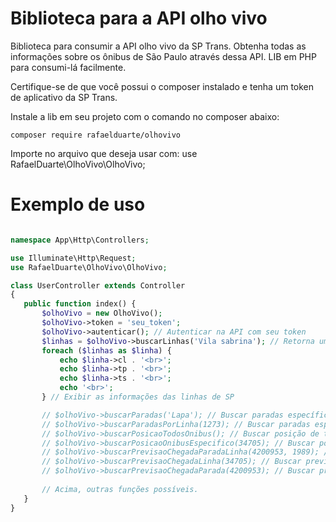 # Biblioteca para a API olho vivo
Biblioteca para consumir a API olho vivo da SP Trans.
Obtenha todas as informações sobre os ônibus de São Paulo através dessa API. LIB em PHP para consumi-lá facilmente.

Certifique-se de que você possui o composer instalado e tenha um token de aplicativo da SP Trans.

Instale a lib em seu projeto com o comando no composer abaixo: <br>
 ```shell
 composer require rafaelduarte/olhovivo 
 ```

Importe no arquivo que deseja usar com: use RafaelDuarte\OlhoVivo\OlhoVivo;

# Exemplo de uso

 ```php
 
namespace App\Http\Controllers;

use Illuminate\Http\Request;
use RafaelDuarte\OlhoVivo\OlhoVivo;

class UserController extends Controller
{
    public function index() {
        $olhoVivo = new OlhoVivo();
        $olhoVivo->token = 'seu_token';
        $olhoVivo->autenticar(); // Autenticar na API com seu token
        $linhas = $olhoVivo->buscarLinhas('Vila sabrina'); // Retorna uma array com as linhas resultantes de sua busca
        foreach ($linhas as $linha) {
            echo $linha->cl . '<br>';
            echo $linha->tp . '<br>';
            echo $linha->ts . '<br>';
            echo '<br>';
        } // Exibir as informações das linhas de SP

        // $olhoVivo->buscarParadas('Lapa'); // Buscar paradas específicas
        // $olhoVivo->buscarParadasPorLinha(1273); // Buscar paradas específicas por linhas específicas
        // $olhoVivo->buscarPosicaoTodosOnibus(); // Buscar posição de todos os ônibus em circulação
        // $olhoVivo->buscarPosicaoOnibusEspecifico(34705); // Buscar posicão de ônibus específico
        // $olhoVivo->buscarPrevisaoChegadaParadaLinha(4200953, 1989); // Buscar previsão chegada de uma parada específica e linha específica
        // $olhoVivo->buscarPrevisaoChegadaLinha(34705); // Buscar previsão chegada em todas as paradas uma a linha específica
        // $olhoVivo->buscarPrevisaoChegadaParada(4200953); // Buscar previsão de chegada de todas as linhas em uma parada específica
        
        // Acima, outras funções possíveis.
    }
}
 
 ```


